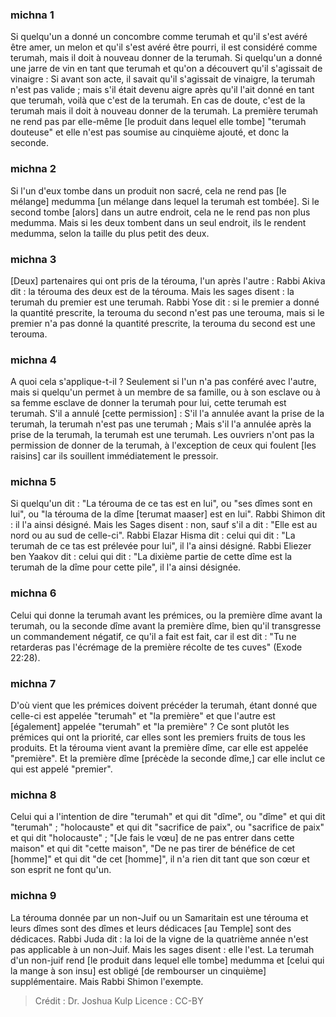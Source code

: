 
### michna 1
Si quelqu'un a donné un concombre comme terumah et qu'il s'est avéré être amer, un melon et qu'il s'est avéré être pourri, il est considéré comme terumah, mais il doit à nouveau donner de la terumah. Si quelqu'un a donné une jarre de vin en tant que terumah et qu'on a découvert qu'il s'agissait de vinaigre : Si avant son acte, il savait qu'il s'agissait de vinaigre, la terumah n'est pas valide ; mais s'il était devenu aigre après qu'il l'ait donné en tant que terumah, voilà que c'est de la terumah. En cas de doute, c'est de la terumah mais il doit à nouveau donner de la terumah. La première terumah ne rend pas par elle-même [le produit dans lequel elle tombe] "terumah douteuse" et elle n'est pas soumise au cinquième ajouté, et donc la seconde.

### michna 2
Si l'un d'eux tombe dans un produit non sacré, cela ne rend pas [le mélange] medumma [un mélange dans lequel la terumah est tombée]. Si le second tombe [alors] dans un autre endroit, cela ne le rend pas non plus medumma. Mais si les deux tombent dans un seul endroit, ils le rendent medumma, selon la taille du plus petit des deux.

### michna 3
[Deux] partenaires qui ont pris de la térouma, l'un après l'autre : Rabbi Akiva dit : la térouma des deux est de la térouma. Mais les sages disent : la terumah du premier est une terumah. Rabbi Yose dit : si le premier a donné la quantité prescrite, la terouma du second n'est pas une terouma, mais si le premier n'a pas donné la quantité prescrite, la terouma du second est une terouma.

### michna 4
A quoi cela s'applique-t-il ? Seulement si l'un n'a pas conféré avec l'autre, mais si quelqu'un permet à un membre de sa famille, ou à son esclave ou à sa femme esclave de donner la terumah pour lui, cette terumah est terumah. S'il a annulé [cette permission] : S'il l'a annulée avant la prise de la terumah, la terumah n'est pas une terumah ; Mais s'il l'a annulée après la prise de la terumah, la terumah est une terumah. Les ouvriers n'ont pas la permission de donner de la terumah, à l'exception de ceux qui foulent [les raisins] car ils souillent immédiatement le pressoir.

### michna 5
Si quelqu'un dit : "La térouma de ce tas est en lui", ou "ses dîmes sont en lui", ou "la térouma de la dîme [terumat maaser] est en lui". Rabbi Shimon dit : il l'a ainsi désigné. Mais les Sages disent : non, sauf s'il a dit : "Elle est au nord ou au sud de celle-ci". Rabbi Elazar Hisma dit : celui qui dit : "La terumah de ce tas est prélevée pour lui", il l'a ainsi désigné. Rabbi Eliezer ben Yaakov dit : celui qui dit : "La dixième partie de cette dîme est la terumah de la dîme pour cette pile", il l'a ainsi désignée.

### michna 6
Celui qui donne la terumah avant les prémices, ou la première dîme avant la terumah, ou la seconde dîme avant la première dîme, bien qu'il transgresse un commandement négatif, ce qu'il a fait est fait, car il est dit : "Tu ne retarderas pas l'écrémage de la première récolte de tes cuves" (Exode 22:28).

### michna 7
D'où vient que les prémices doivent précéder la terumah, étant donné que celle-ci est appelée "terumah" et "la première" et que l'autre est [également] appelée "terumah" et "la première" ? Ce sont plutôt les prémices qui ont la priorité, car elles sont les premiers fruits de tous les produits. Et la térouma vient avant la première dîme, car elle est appelée "première". Et la première dîme [précède la seconde dîme,] car elle inclut ce qui est appelé "premier".

### michna 8
Celui qui a l'intention de dire "terumah" et qui dit "dîme", ou "dîme" et qui dit "terumah" ; "holocauste" et qui dit "sacrifice de paix", ou "sacrifice de paix" et qui dit "holocauste" ; "[Je fais le vœu] de ne pas entrer dans cette maison" et qui dit "cette maison", "De ne pas tirer de bénéfice de cet [homme]" et qui dit "de cet [homme]", il n'a rien dit tant que son cœur et son esprit ne font qu'un.

### michna 9
La térouma donnée par un non-Juif ou un Samaritain est une térouma et leurs dîmes sont des dîmes et leurs dédicaces [au Temple] sont des dédicaces. Rabbi Juda dit : la loi de la vigne de la quatrième année n'est pas applicable à un non-Juif. Mais les sages disent : elle l'est. La terumah d'un non-juif rend [le produit dans lequel elle tombe] medumma et [celui qui la mange à son insu] est obligé [de rembourser un cinquième] supplémentaire. Mais Rabbi Shimon l'exempte.

>Crédit : Dr. Joshua Kulp
>Licence : CC-BY